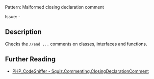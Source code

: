 Pattern: Malformed closing declaration comment

Issue: -

## Description

Checks the `//end ...` comments on classes, interfaces and functions.

## Further Reading

* [PHP_CodeSniffer - Squiz.Commenting.ClosingDeclarationComment](https://github.com/squizlabs/PHP_CodeSniffer/blob/master/src/Standards/Squiz/Sniffs/Commenting/ClosingDeclarationCommentSniff.php)